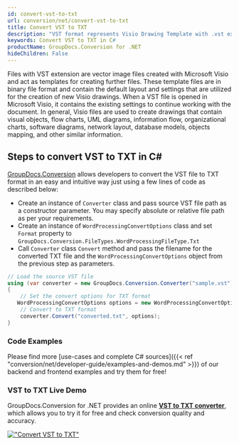 ```yaml
---
id: convert-vst-to-txt
url: conversion/net/convert-vst-to-txt
title: Convert VST to TXT
description: "VST format represents Visio Drawing Template with .vst extension. Learn how to convert VST to TXT file programmatically in C# language using GroupDocs.Conversion for .NET library."
keywords: Convert VST to TXT in C#
productName: GroupDocs.Conversion for .NET
hideChildren: False
---
```


Files with VST extension are vector image files created with Microsoft Visio and act as templates for creating further files. These template files are in binary file format and contain the default layout and settings that are utilized for the creation of new Visio drawings. When a VST file is opened in Microsoft Visio, it contains the existing settings to continue working with the document. In general, Visio files are used to create drawings that contain visual objects, flow charts, UML diagrams, information flow, organizational charts, software diagrams, network layout, database models, objects mapping, and other similar information.

## Steps to convert VST to TXT in C#

[GroupDocs.Conversion](https://products.groupdocs.com/conversion/net) allows developers to convert the VST file to TXT format in an easy and intuitive way just using a few lines of code as described below:

* Create an instance of `Converter` class and pass source VST file path as a constructor parameter. You may specify absolute or relative file path as per your requirements. 
* Create an instance of `WordProcessingConvertOptions` class and set `Format` property to `GroupDocs.Conversion.FileTypes.WordProcessingFileType.Txt`
* Call `Converter` class `Convert` method and pass the filename for the converted TXT file and the `WordProcessingConvertOptions` object from the previous step as parameters.

```csharp
// Load the source VST file
using (var converter = new GroupDocs.Conversion.Converter("sample.vst"))
{
    // Set the convert options for TXT format
   WordProcessingConvertOptions options = new WordProcessingConvertOptions { Format = GroupDocs.Conversion.FileTypes.WordProcessingFileType.Txt };
    // Convert to TXT format
    converter.Convert("converted.txt", options);
}
```

### Code Examples

Please find more [use-cases and complete C# sources]({{< ref "conversion/net/developer-guide/examples-and-demos.md" >}}) of our backend and frontend examples and try them for free!

### VST to TXT Live Demo

GroupDocs.Conversion for .NET provides an online [**VST to TXT converter**](https://products.groupdocs.app/conversion/vst-to-txt), which allows you to try it for free and check conversion quality and accuracy.

[!["Convert VST to TXT"](conversion/net/images/convert-to-txt/convert-vst-to-txt.png)](https://products.groupdocs.app/conversion/vst-to-txt)